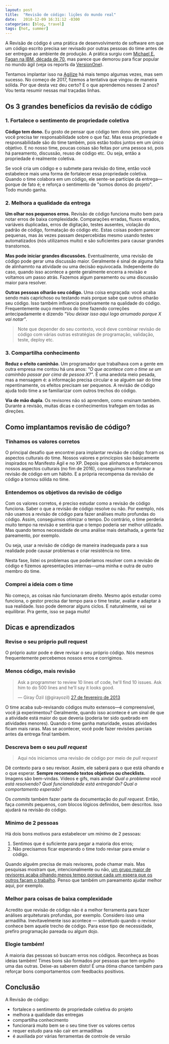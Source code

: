 ```yaml
---
layout: post
title:  "Revisão de código: lições do mundo real"
date:   2018-12-09 16:31:12 -0300
categories: [blog, travel]
tags: [hot, summer]
---
```


A Revisão de código é uma prática de desenvolvimento de software em que um código escrito precisa ser revisado por outras pessoas do time antes de ser entregue ao ambiente de produção. A prática surgiu com [Michael E. Fagan na IBM, década de 70](https://researcher.watson.ibm.com/researcher/view_page.php?id=6981), mas parece que demorou para ficar popular no mundo ágil (veja os reports da [VersionOne](http://stateofagile.versionone.com/)).

Tentamos implantar isso na [Agilize](https://www.agilize.com.br) há mais tempo algumas vezes, mas sem sucesso. No começo de 2017, fizemos a tentativa que vingou de maneira sólida. Por que desta vez deu certo? E o que aprendemos nesses 2 anos? Vou tenta resumir nessas mal traçadas linhas.

## Os 3 grandes benefícios da revisão de código

### 1. Fortalece o sentimento de propriedade coletiva
**Código tem dono.** Eu gosto de pensar que código tem dono sim, porque você precisa ter responsabilidade sobre o que faz. Mas essa propriedade e responsabilidade são do time também, pois estão todos juntos em um único objetivo. E no nosso time, poucas coisas são feitas por uma pessoa só, pois há pareamento, discussão, reuso de código etc. Ou seja, então a propriedade é realmente coletiva.

Se você cria um código e o submete para revisão do time, então você estabelece mais uma forma de fortalecer essa propriedade coletiva. Quando o time colabora em um código, ele sente-se partícipe da entrega&mdash;porque de fato é; e reforça o sentimento de "somos donos do projeto". Todo mundo ganha.

### 2. Melhora a qualidade da entrega
**Um olhar nos pequenos erros.** Revisão de código funciona muito bem para notar erros de baixa complexidade. Comparações erradas, fluxos errados, variáveis duplicadas, erros de digitação, testes ausentes, violação do padrão de código, formatação do código etc. Estas coisas podem parecer pequenas, mas às vezes passam despercebidas mesmo usando testes automatizados (nós utilizamos muito) e são suficientes para causar grandes transtornos.

**Mas pode iniciar grandes discussões.** Eventualmente, uma revisão de código pode gerar uma discussão maior. Geralmente é sinal de alguma falta de alinhamnto na atividade ou uma decisão equivocada. Independente do caso, quando isso acontece a gente geralmente encerra a revisão e voltamos um passo atrás. Fazemos algum pareamento ou uma discussão maior para resolver.

**Outras pessoas olharão seu código.** Uma coisa engraçada: você acaba sendo mais caprichoso ou testando mais porque sabe que outros olharão seu código. Isso também influencia positivamente na qualidade do código. Frequentemente ouço membros do time fazendo correções antecipadamente e dizendo _"Vou deixar isso aqui logo arrumado porque X vai notar"_.

> Note que depender do seu contexto, você deve combinar revisão de código com várias outras estratégias de programação, validação, teste, deploy etc.

### 3. Compartilha conhecimento
**Reduz o efeito caminhão**. Um programador que trabalhava com a gente em outra empresa me contou há uns anos: _"O que acontece com o time se um caminhão passar por cima de pessoa X?"_. É uma anedota meio pesada, mas a mensagem é: a informação precisa circular e se alguém sair do time repentinamente, os efeitos precisam ser pequenos. A revisão de código ajuda todo time a se familiarizar com outros trechos do código.

**Via de mão dupla**. Os revisores não só aprendem, como ensinam também. Durante a revisão, muitas dicas e conhecimentos trafegam em todas as direções.

## Como implantamos revisão de código?
### Tínhamos os valores corretos
O principal desafio que encontrei para implantar revisão de código foram os aspectos culturais do time. Nossos valores e princícpios são basicamente inspirados no Manifesto Ágil e no XP. Depois que alinhamos e fortalecemos nossos aspectos culturais (no fim de 2016), conseguimos transformar a revisão de código em um hábito. E a própria recompensa da revisão de código a tornou sólida no time. 

### Entendemos os objetivos da revisão de código
Com os valores corretos, é preciso estudar como a revisão de código funciona. Saber o que a revisão de código resolve ou não. Por exemplo, nós não usamos a revisão de código para fazer análises muito profundas do código. Assim, conseguimos otimizar o tempo. Do contrário, o time perderia muito tempo na revisão e sentiria que o tempo poderia ser melhor utilizado. Mas quando temos necessidade de uma análise mais detalhada, a gente faz pareamento, por exemplo. 

Ou seja, usar a revisão de código de maneira inadequada para a sua realidade pode causar problemas e criar resistência no time.

Nesta fase, listei os problemas que poderíamos resolver com a revisão de código e fizemos apresentações internas&mdash;uma minha e outra de outro membro do time.

### Comprei a ideia com o time
No começo, as coisas não funcionaram direito. Mesmo após estudar como funciona, o gestor precisa dar tempo para o time testar, avaliar e adaptar à sua realidade. Isso pode demorar alguns ciclos. E naturalmente, vai se equilibrar. Pra gente, isso se paga muito!

## Dicas e aprendizados 

### Revise o seu próprio pull request
O próprio autor pode e deve revisar o seu próprio código. Nós mesmos frequentemente percebemos nossos erros e corrigimos.

### Menos código, mais revisão
<blockquote class="twitter-tweet" data-lang="pt"><p lang="en" dir="ltr">Ask a programmer to review 10 lines of code, he&#39;ll find 10 issues. Ask him to do 500 lines and he&#39;ll say it looks good.</p>&mdash; Giray Özil (@girayozil) <a href="https://twitter.com/girayozil/status/306836785739210752?ref_src=twsrc%5Etfw">27 de fevereiro de 2013</a></blockquote> 
O time acaba sub-revisando códigos muito extensos&mdash;é compreensível, você já experimentou? Geralmente, quando isso acontece é um sinal de que a atividade está maior do que deveria (poderia ter sido quebrado em atividades menores). Quando o time ganha maturidade, essas atividades ficam mais raras. Mas se acontecer, você pode fazer revisões parciais antes da entrega final também. 

### Descreva bem o seu _pull request_

> Aqui nós iniciamos uma revisão de código por meio de _pull request_

Dê contexto para o seu revisor. Assim, ele saberá para o que está olhando e o que esperar. **Sempre recomendo textos objetivos ou checklists.** Imagens são bem-vindas. Vídeos e gifs, mais ainda! _Qual o problema você está resolvendo? Qual funcionalidade está entregando? Qual o comportamento esperado?_

Os _commits_ também fazer parte da documentação do _pull request_. Então, faça _commits_ pequenos, com blocos lógicos definidos, bem descritos. Isso ajudará na revisão do código.

### Minimo de 2 pessoas
Há dois bons motivos para estabelecer um mínimo de 2 pessoas:
1. Sentimos que é suficiente para pegar a maioria dos erros;
2. Não precisamos ficar esperando o time todo revisar para enviar o código.

Quando alguém precisa de mais revisores, pode chamar mais. Mas pesquisas mostram que, intencionalmente ou não, [um grupo maior de revisores acaba olhando menos tempo porque cada um espera que os outros façam o trabalho](https://www.atlassian.com/blog/archives/creating_optimal_reviews). Penso que também um pareamento ajudar melhor aqui, por exemplo.

### Melhor para coisas de baixa complexidade
Acredito que revisão de código não é a melhor ferramenta para fazer análises arquiteturais profundas, por exemplo. Considero isso uma armadilha. Inevitavelmente isso acontece &mdash; sobretudo quando o revisor conhece bem aquele trecho de código. Para esse tipo de necessidade, prefiro programação pareada ou algum dojo. 

### Elogie também!
A maioria das pessoas só buscam erros nos códigos. Reconheça as boas ideias também! Times bons são formados por pessoas que tem orgulho uma das outras. Deixe-as saberem disto! É uma ótima chance também para reforçar bons comportamentos com feedbacks positivos.

## Conclusão
A Revisão de código:
* fortalece o sentimento de propriedade coletiva do projeto
* melhora a qualidade das entregas
* compartilha conhecimento
* funcionará muito bem se o seu time tiver os valores certos
* requer estudo para não cair em armadilhas
* é auxiliada por várias ferramentas de controle de versão



